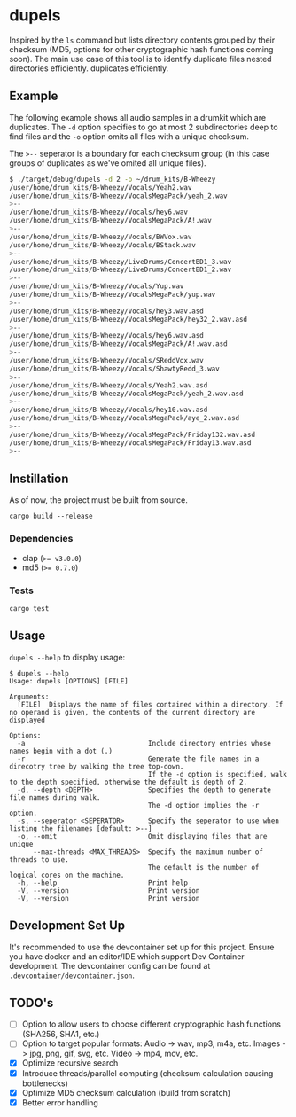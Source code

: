 # dupels

Inspired by the `ls` command but lists directory contents grouped by their checksum (MD5, options for other cryptographic hash functions coming soon). The main use case of this tool is to identify duplicate files nested directories efficiently. duplicates efficiently.

## Example

The following example shows all audio samples in a drumkit which are duplicates.
The `-d` option specifies to go at most 2 subdirectories deep to find files and the `-o` option omits all files with
a unique checksum.

The `>--` seperator is a boundary for each checksum group (in this case groups of duplicates as we've omited all unique files).

```bash
$ ./target/debug/dupels -d 2 -o ~/drum_kits/B-Wheezy 
/user/home/drum_kits/B-Wheezy/Vocals/Yeah2.wav
/user/home/drum_kits/B-Wheezy/VocalsMegaPack/yeah_2.wav
>--
/user/home/drum_kits/B-Wheezy/Vocals/hey6.wav
/user/home/drum_kits/B-Wheezy/VocalsMegaPack/A!.wav
>--
/user/home/drum_kits/B-Wheezy/Vocals/BWVox.wav
/user/home/drum_kits/B-Wheezy/Vocals/BStack.wav
>--
/user/home/drum_kits/B-Wheezy/LiveDrums/ConcertBD1_3.wav
/user/home/drum_kits/B-Wheezy/LiveDrums/ConcertBD1_2.wav
>--
/user/home/drum_kits/B-Wheezy/Vocals/Yup.wav
/user/home/drum_kits/B-Wheezy/VocalsMegaPack/yup.wav
>--
/user/home/drum_kits/B-Wheezy/Vocals/hey3.wav.asd
/user/home/drum_kits/B-Wheezy/VocalsMegaPack/hey32_2.wav.asd
>--
/user/home/drum_kits/B-Wheezy/Vocals/hey6.wav.asd
/user/home/drum_kits/B-Wheezy/VocalsMegaPack/A!.wav.asd
>--
/user/home/drum_kits/B-Wheezy/Vocals/SReddVox.wav
/user/home/drum_kits/B-Wheezy/Vocals/ShawtyRedd_3.wav
>--
/user/home/drum_kits/B-Wheezy/Vocals/Yeah2.wav.asd
/user/home/drum_kits/B-Wheezy/VocalsMegaPack/yeah_2.wav.asd
>--
/user/home/drum_kits/B-Wheezy/Vocals/hey10.wav.asd
/user/home/drum_kits/B-Wheezy/VocalsMegaPack/aye_2.wav.asd
>--
/user/home/drum_kits/B-Wheezy/VocalsMegaPack/Friday132.wav.asd
/user/home/drum_kits/B-Wheezy/VocalsMegaPack/Friday13.wav.asd
>--
```

## Instillation

As of now, the project must be built from source.

`cargo build --release`

### Dependencies

- clap (``>= v3.0.0``)
- md5 (``>= 0.7.0``)

### Tests

`cargo test`

## Usage

`dupels --help` to display usage:

```text
$ dupels --help
Usage: dupels [OPTIONS] [FILE]

Arguments:
  [FILE]  Displays the name of files contained within a directory. If no operand is given, the contents of the current directory are displayed

Options:
  -a                               Include directory entries whose names begin with a dot (.)
  -r                               Generate the file names in a direcotry tree by walking the tree top-down.
                                   If the -d option is specified, walk to the depth specified, otherwise the default is depth of 2.
  -d, --depth <DEPTH>              Specifies the depth to generate file names during walk.
                                   The -d option implies the -r option.
  -s, --seperator <SEPERATOR>      Specify the seperator to use when listing the filenames [default: >--]
  -o, --omit                       Omit displaying files that are unique
      --max-threads <MAX_THREADS>  Specify the maximum number of threads to use.
                                   The default is the number of logical cores on the machine.
  -h, --help                       Print help
  -V, --version                    Print version
  -V, --version                    Print version
```

## Development Set Up

It's recommended to use the devcontainer set up for this project. Ensure you have docker and an editor/IDE which support Dev Container development. The devcontainer config can be found at `.devcontainer/devcontainer.json`.

## TODO's

- [ ] Option to allow users to choose different cryptographic hash functions (SHA256, SHA1, etc.)
- [ ] Option to target popular formats: Audio -> wav, mp3, m4a, etc. Images -> jpg, png, gif, svg, etc. Video -> mp4, mov, etc.
- [x] Optimize recursive search
- [x] Introduce threads/parallel computing (checksum calculation causing bottlenecks)
- [x] Optimize MD5 checksum calculation (build from scratch)
- [x] Better error handling
